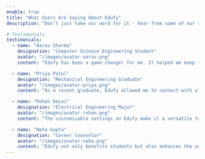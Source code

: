 ```yaml
---
enable: true
title: "What Users Are Saying About Edufy"
description: "Don't just take our word for it - hear from some of our satisfied users! Check out some of our testimonials below to see what others are saying about Edufy."

# Testimonials
testimonials:
  - name: "Aarav Sharma"
    designation: "Computer Science Engineering Student"
    avatar: "/images/avatar-aarav.png"
    content: "Edufy has been a game-changer for me. It helped me keep track of my job interviews and placements. The insights into alumni careers are priceless!"

  - name: "Priya Patel"
    designation: "Mechanical Engineering Graduate"
    avatar: "/images/avatar-priya.png"
    content: "As a recent graduate, Edufy allowed me to connect with alumni working in my field. Their advice has been instrumental in navigating the early stages of my career."

  - name: "Rohan Desai"
    designation: "Electrical Engineering Major"
    avatar: "/images/avatar-rohan.png"
    content: "The customizable settings on Edufy make it a versatile tool. I could tailor it to my preferences, making it an essential companion in my academic journey."

  - name: "Neha Gupta"
    designation: "Career Counselor"
    avatar: "/images/avatar-neha.png"
    content: "Edufy not only benefits students but also enhances the university's career services. The real-time placement data is invaluable for guiding students toward successful career paths."
---
```

